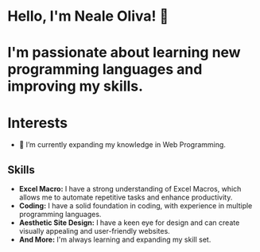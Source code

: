 # Hello, I'm Neale Oliva! 👋

#  I'm passionate about learning new programming languages and improving my skills.

# Interests
- 🌱 I’m currently expanding my knowledge in Web Programming.

## Skills
- **Excel Macro:** I have a strong understanding of Excel Macros, which allows me to automate repetitive tasks and enhance productivity.
- **Coding:** I have a solid foundation in coding, with experience in multiple programming languages.
- **Aesthetic Site Design:** I have a keen eye for design and can create visually appealing and user-friendly websites.
- **And More:** I'm always learning and expanding my skill set.
